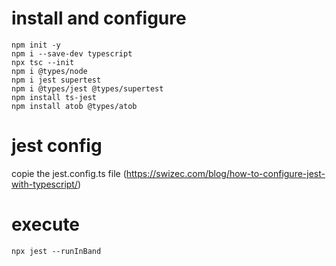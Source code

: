 # install and configure

```
npm init -y
npm i --save-dev typescript
npx tsc --init
npm i @types/node
npm i jest supertest
npm i @types/jest @types/supertest
npm install ts-jest
npm install atob @types/atob
```

# jest config

copie the jest.config.ts file (https://swizec.com/blog/how-to-configure-jest-with-typescript/)

# execute

```
npx jest --runInBand
```